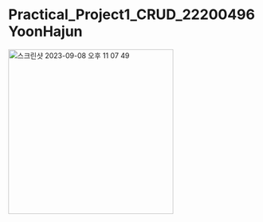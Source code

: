 # Practical_Project1_CRUD_22200496YoonHajun
<img width="331" alt="스크린샷 2023-09-08 오후 11 07 49" src="https://github.com/YoonHaJun1/Practical_Project1_CRUD_22200496YoonHajun/assets/143723923/3efaaa43-081e-4559-9e3e-308984675a34">

